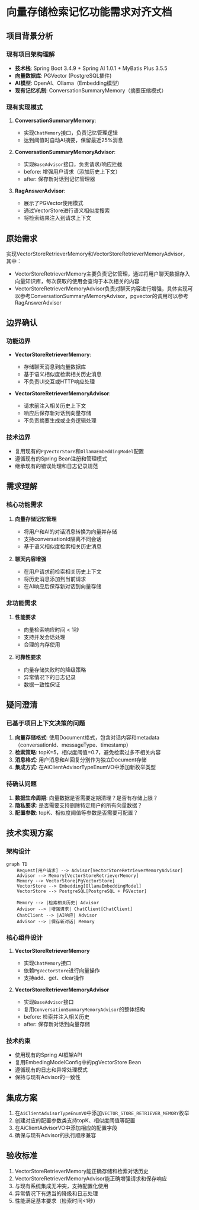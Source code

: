 # 向量存储检索记忆功能需求对齐文档

## 项目背景分析

### 现有项目架构理解
- **技术栈**: Spring Boot 3.4.9 + Spring AI 1.0.1 + MyBatis Plus 3.5.5
- **向量数据库**: PGVector (PostgreSQL插件)
- **AI模型**: OpenAI、Ollama（Embedding模型）
- **现有记忆机制**: ConversationSummaryMemory（摘要压缩模式）

### 现有实现模式
1. **ConversationSummaryMemory**: 
   - 实现`ChatMemory`接口，负责记忆管理逻辑
   - 达到阈值时自动AI摘要，保留最近25%消息
   
2. **ConversationSummaryMemoryAdvisor**: 
   - 实现`BaseAdvisor`接口，负责请求/响应拦截
   - before: 增强用户请求（添加历史上下文）
   - after: 保存新对话到记忆管理器

3. **RagAnswerAdvisor**: 
   - 展示了PGVector使用模式
   - 通过VectorStore进行语义相似度搜索
   - 将检索结果注入到请求上下文

## 原始需求
实现VectorStoreRetrieverMemory和VectorStoreRetrieverMemoryAdvisor，其中：
- VectorStoreRetrieverMemory主要负责记忆管理，通过将用户聊天数据存入向量知识库，每次获取的使用会查询于本次相关的内容
- VectorStoreRetrieverMemoryAdvisor负责对聊天内容进行增强，具体实现可以参考ConversationSummaryMemoryAdvisor，pgvector的调用可以参考RagAnswerAdvisor

## 边界确认

### 功能边界
- **VectorStoreRetrieverMemory**: 
  - 存储聊天消息到向量数据库
  - 基于语义相似度检索相关历史消息
  - 不负责UI交互或HTTP响应处理

- **VectorStoreRetrieverMemoryAdvisor**: 
  - 请求前注入相关历史上下文
  - 响应后保存新对话到向量存储
  - 不负责摘要生成或业务逻辑处理

### 技术边界
- 复用现有的`PgVectorStore`和`OllamaEmbeddingModel`配置
- 遵循现有的Spring Bean注册和管理模式
- 继承现有的错误处理和日志记录规范

## 需求理解

### 核心功能需求
1. **向量存储记忆管理**
   - 将用户和AI的对话消息转换为向量并存储
   - 支持conversationId隔离不同会话
   - 基于语义相似度检索相关历史消息

2. **聊天内容增强**
   - 在用户请求前检索相关历史上下文
   - 将历史消息添加到当前请求
   - 在AI响应后保存新对话到向量存储

### 非功能需求
1. **性能要求**
   - 向量检索响应时间 < 1秒
   - 支持并发会话处理
   - 合理的内存使用

2. **可靠性要求**
   - 向量存储失败时的降级策略
   - 异常情况下的日志记录
   - 数据一致性保证

## 疑问澄清

### 已基于项目上下文决策的问题
1. **向量存储格式**: 使用Document格式，包含对话内容和metadata（conversationId、messageType、timestamp）
2. **检索策略**: topK=5，相似度阈值=0.7，避免检索过多不相关内容
3. **消息格式**: 用户消息和AI回复分别作为独立Document存储
4. **集成方式**: 在AiClientAdvisorTypeEnumVO中添加新枚举类型

### 待确认问题
1. **数据生命周期**: 向量数据是否需要定期清理？是否有存储上限？
2. **隐私要求**: 是否需要支持删除特定用户的所有向量数据？
3. **配置参数**: topK、相似度阈值等参数是否需要可配置？

## 技术实现方案

### 架构设计
```mermaid
graph TD
    Request[用户请求] --> Advisor[VectorStoreRetrieverMemoryAdvisor]
    Advisor --> Memory[VectorStoreRetrieverMemory]
    Memory --> VectorStore[PgVectorStore]
    VectorStore --> Embedding[OllamaEmbeddingModel]
    VectorStore --> PostgreSQL[PostgreSQL + PGVector]
    
    Memory --> |检索相关历史| Advisor
    Advisor --> |增强请求| ChatClient[ChatClient]
    ChatClient --> |AI响应| Advisor
    Advisor --> |保存新对话| Memory
```

### 核心组件设计
1. **VectorStoreRetrieverMemory**
   - 实现`ChatMemory`接口
   - 依赖`PgVectorStore`进行向量操作
   - 支持add、get、clear操作

2. **VectorStoreRetrieverMemoryAdvisor** 
   - 实现`BaseAdvisor`接口
   - 复用`ConversationSummaryMemoryAdvisor`的整体结构
   - before: 检索并注入相关历史
   - after: 保存新对话到向量存储

### 技术约束
- 使用现有的Spring AI框架API
- 复用EmbedingModelConfig中的pgVectorStore Bean
- 遵循现有的日志和异常处理模式
- 保持与现有Advisor的一致性

## 集成方案
1. 在`AiClientAdvisorTypeEnumVO`中添加`VECTOR_STORE_RETRIEVER_MEMORY`枚举
2. 创建对应的配置参数类支持topK、相似度阈值等配置
3. 在AiClientAdvisorVO中添加相应的配置字段
4. 确保与现有Advisor的执行顺序兼容

## 验收标准
1. VectorStoreRetrieverMemory能正确存储和检索对话历史
2. VectorStoreRetrieverMemoryAdvisor能正确增强请求和保存响应
3. 与现有系统集成无冲突，支持配置化使用
4. 异常情况下有适当的降级和日志处理
5. 性能满足基本要求（检索时间<1秒）